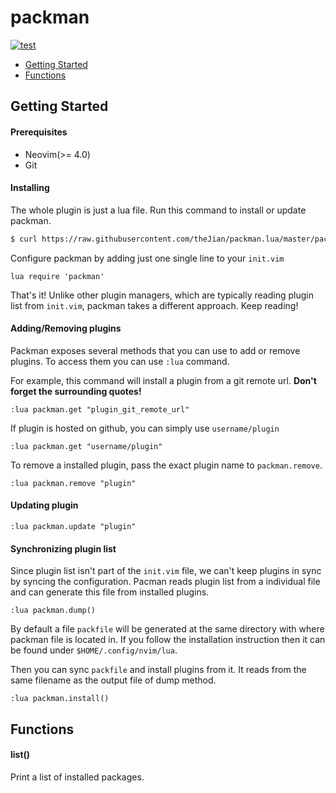 # packman

[![test](https://github.com/theJian/packman.lua/workflows/Test/badge.svg)](https://github.com/theJian/packman.lua/actions)


* [Getting Started](#getting-started)
* [Functions](#functions)


## Getting Started

#### Prerequisites

- Neovim(>= 4.0)
- Git

#### Installing

The whole plugin is just a lua file.
Run this command to install or update packman.
```sh
$ curl https://raw.githubusercontent.com/theJian/packman.lua/master/packman.lua -o $HOME/.config/nvim/lua/packman.lua
```

Configure packman by adding just one single line to your `init.vim`
```VimL
lua require 'packman'
```

That's it! Unlike other plugin managers, which are typically reading plugin list from `init.vim`, packman takes a different approach. Keep reading!

#### Adding/Removing plugins

Packman exposes several methods that you can use to add or remove plugins. To access them you can use `:lua` command.

For example, this command will install a plugin from a git remote url. **Don't forget the surrounding quotes!**
```
:lua packman.get "plugin_git_remote_url"
```

If plugin is hosted on github, you can simply use `username/plugin`

```
:lua packman.get "username/plugin"
```

To remove a installed plugin, pass the exact plugin name to `packman.remove`.

```
:lua packman.remove "plugin"
```

#### Updating plugin

```
:lua packman.update "plugin"
```

#### Synchronizing plugin list

Since plugin list isn't part of the `init.vim` file, we can't keep plugins in sync by syncing the configuration. Pacman reads plugin list from a individual file and can generate this file from installed plugins.

```
:lua packman.dump()
```

By default a file `packfile` will be generated at the same directory with where packman file is located in. If you follow the installation instruction then it can be found under `$HOME/.config/nvim/lua`.

Then you can sync `packfile` and install plugins from it. It reads from the same filename as the output file of dump method.
```
:lua packman.install()
```


## Functions

#### list()

Print a list of installed packages.
